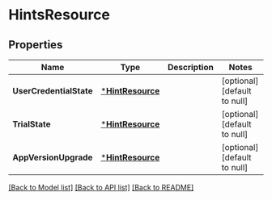 # HintsResource

## Properties
Name | Type | Description | Notes
------------ | ------------- | ------------- | -------------
**UserCredentialState** | [***HintResource**](HintResource.md) |  | [optional] [default to null]
**TrialState** | [***HintResource**](HintResource.md) |  | [optional] [default to null]
**AppVersionUpgrade** | [***HintResource**](HintResource.md) |  | [optional] [default to null]

[[Back to Model list]](../README.md#documentation-for-models) [[Back to API list]](../README.md#documentation-for-api-endpoints) [[Back to README]](../README.md)


